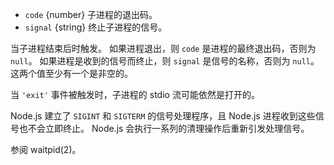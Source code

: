 <!-- YAML
added: v0.1.90
-->

* `code` {number} 子进程的退出码。
* `signal` {string} 终止子进程的信号。

当子进程结束后时触发。
如果进程退出，则 `code` 是进程的最终退出码，否则为 `null`。
如果进程是收到的信号而终止，则 `signal` 是信号的名称，否则为 `null`。
这两个值至少有一个是非空的。

当 `'exit'` 事件被触发时，子进程的 stdio 流可能依然是打开的。

Node.js 建立了 `SIGINT` 和 `SIGTERM` 的信号处理程序，且 Node.js 进程收到这些信号也不会立即终止。
Node.js 会执行一系列的清理操作后重新引发处理信号。

参阅 waitpid(2)。

